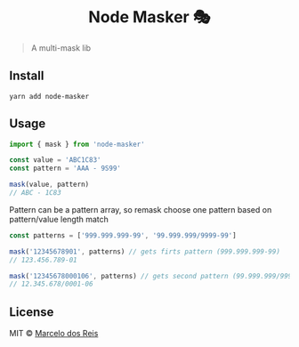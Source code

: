 <h1 align="center">
  Node Masker 🎭
</h1>

> A multi-mask lib

## Install

```
yarn add node-masker
```

## Usage

```js
import { mask } from 'node-masker'

const value = 'ABC1C83'
const pattern = 'AAA - 9S99'

mask(value, pattern)
// ABC - 1C83
```

Pattern can be a pattern array, so remask choose one pattern based on pattern/value length match

```js
const patterns = ['999.999.999-99', '99.999.999/9999-99']

mask('12345678901', patterns) // gets firts pattern (999.999.999-99)
// 123.456.789-01

mask('12345678000106', patterns) // gets second pattern (99.999.999/9999-99)
// 12.345.678/0001-06
```

## License

MIT © [Marcelo dos Reis](http://marcelodosreis.com)
